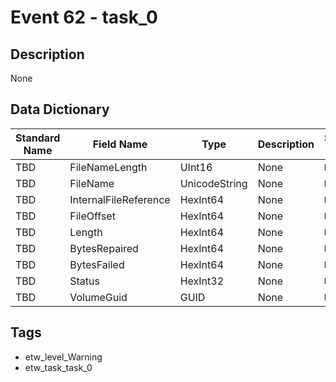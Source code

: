 # Event 62 - task_0

## Description
None

## Data Dictionary
|Standard Name|Field Name|Type|Description|Sample Value|
|---|---|---|---|---|
|TBD|FileNameLength|UInt16|None|`None`|
|TBD|FileName|UnicodeString|None|`None`|
|TBD|InternalFileReference|HexInt64|None|`None`|
|TBD|FileOffset|HexInt64|None|`None`|
|TBD|Length|HexInt64|None|`None`|
|TBD|BytesRepaired|HexInt64|None|`None`|
|TBD|BytesFailed|HexInt64|None|`None`|
|TBD|Status|HexInt32|None|`None`|
|TBD|VolumeGuid|GUID|None|`None`|

## Tags
* etw_level_Warning
* etw_task_task_0